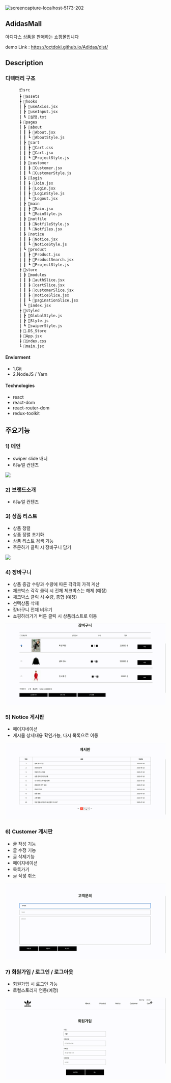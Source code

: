   ![screencapture-localhost-5173-202](https://github.com/Octdoki/Adidas/assets/76845650/75c45a99-a534-4c91-ac1c-41e326840b1b)

 ## AdidasMall

  아디다스 상품을 판매하는 쇼핑몰입니다

   demo Link : https://octdoki.github.io/Adidas/dist/
   

   ## Description

  ### 디렉터리 구조
          📦src
          ┣ 📂assets
          ┣ 📂hooks
          ┃ ┣ 📜useAxios.jsx
          ┃ ┣ 📜useInput.jsx
          ┃ ┗ 📜설명.txt
          ┣ 📂pages
          ┃ ┣ 📂about
          ┃ ┃ ┣ 📜About.jsx
          ┃ ┃ ┗ 📜AboutStyle.js
          ┃ ┣ 📂cart
          ┃ ┃ ┣ 📜Cart.css
          ┃ ┃ ┣ 📜Cart.jsx
          ┃ ┃ ┗ 📜ProjectStyle.js
          ┃ ┣ 📂customer
          ┃ ┃ ┣ 📜Customer.jsx
          ┃ ┃ ┗ 📜CustomerStyle.js
          ┃ ┣ 📂login
          ┃ ┃ ┣ 📜Join.jsx
          ┃ ┃ ┣ 📜Login.jsx
          ┃ ┃ ┣ 📜LoginStyle.js
          ┃ ┃ ┗ 📜Logout.jsx
          ┃ ┣ 📂main
          ┃ ┃ ┣ 📜Main.jsx
          ┃ ┃ ┗ 📜MainStyle.js
          ┃ ┣ 📂notfile
          ┃ ┃ ┣ 📜NotfileStyle.js
          ┃ ┃ ┗ 📜Notfiles.jsx
          ┃ ┣ 📂notice
          ┃ ┃ ┣ 📜Notice.jsx
          ┃ ┃ ┗ 📜NoticeStyle.js
          ┃ ┗ 📂product
          ┃ ┃ ┣ 📜Product.jsx
          ┃ ┃ ┣ 📜ProductSearch.jsx
          ┃ ┃ ┗ 📜ProjectStyle.js
          ┣ 📂store
          ┃ ┣ 📂modules
          ┃ ┃ ┣ 📜authSlice.jsx
          ┃ ┃ ┣ 📜cartSlice.jsx
          ┃ ┃ ┣ 📜customerSlice.jsx
          ┃ ┃ ┣ 📜noticeSlice.jsx
          ┃ ┃ ┗ 📜paginationSlice.jsx
          ┃ ┗ 📜index.jsx
          ┣ 📂styled
          ┃ ┣ 📜GlobalStyle.js
          ┃ ┣ 📜Style.js
          ┃ ┗ 📜swiperStyle.js
          ┣ 📜.DS_Store
          ┣ 📜App.jsx
          ┣ 📜index.css
          ┗ 📜main.jsx




 
 
          

   
      
  #### Enviorment
  * 1.Git
  * 2.NodeJS / Yarn

  #### Technologies
  * react
  * react-dom
  * react-router-dom
  * redux-toolkit

  ## 주요기능


 ### 1) 메인

* swiper slide 배너 
* 리뉴얼 컨텐츠
  
<img src="./images/../public/images/main.gif">

### 2) 브랜드소개

* 리뉴얼 컨텐츠
  

### 3) 상품 리스트

* 상품 정렬
* 상품 정렬 초기화
* 상품 리스트 검색 기능 
* 주문하기 클릭 시 장바구니 담기
  
<img src="./images/../public/images/product.gif">


### 4) 장바구니

* 상품 증감 수량과 수량에 따른 각각의 가격 계산
* 체크박스 각각 클릭 시 전체 체크박스는 해제 (예정)
* 체크박스 클릭 시 수량, 총합 (예정)
* 선택상품 삭제
* 장바구니 전체 비우기
* 쇼핑하러가기 버튼 클릭 시 상품리스트로 이동
  
<img src="./images/../public/images/cart.gif">


### 5) Notice 게시판

* 페이지네이션
* 게시물 상세내용 확인가능, 다시 목록으로 이동
  
<img src="./images/../public/images/notice.gif">


### 6) Customer 게시판 

* 글 작성 기능
* 글 수정 기능
* 글 삭제기능
* 페이지네이션
* 목록가기
* 글 작성 취소

<img src="./images/../public/images/customer.gif">


### 7) 회원가입 /  로그인 / 로그아웃

* 회원가입 시 로그인 가능
* 로컬스토리지 연동(예정)

<img src="./images/../public/images/login.gif">



